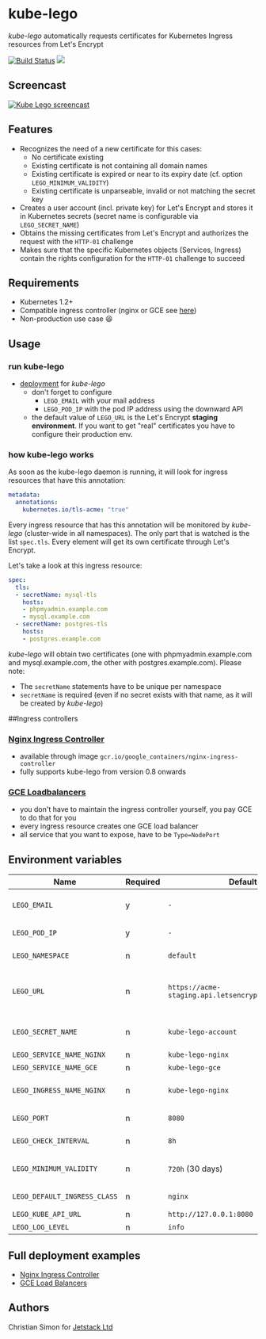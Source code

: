 # kube-lego

*kube-lego* automatically requests certificates for Kubernetes Ingress resources from Let's Encrypt

[![Build Status](https://travis-ci.org/jetstack/kube-lego.svg?branch=master)](https://travis-ci.org/jetstack/kube-lego)
[![](https://images.microbadger.com/badges/version/jetstack/kube-lego.svg)](http://microbadger.com/#/images/jetstack/kube-lego "Get your own version badge on microbadger.com")

## Screencast

[![Kube Lego screencast](https://asciinema.org/a/47444.png)](https://asciinema.org/a/47444)

## Features

- Recognizes the need of a new certificate for this cases:
  - No certificate existing
  - Existing certificate is not containing all domain names
  - Existing certificate is expired or near to its expiry date (cf. option `LEGO_MINIMUM_VALIDITY`)
  - Existing certificate is unparseable, invalid or not matching the secret key
- Creates a user account (incl. private key) for Let's Encrypt and stores it in Kubernetes secrets (secret name is configurable via `LEGO_SECRET_NAME`)
- Obtains the missing certificates from Let's Encrypt and authorizes the request with the `HTTP-01` challenge
- Makes sure that the specific Kubernetes objects (Services, Ingress) contain the rights configuration for the `HTTP-01` challenge to succeed

## Requirements

- Kubernetes 1.2+
- Compatible ingress controller (nginx or GCE see [here](#ingress))
- Non-production use case :laughing:

## Usage

### run kube-lego

- [deployment](examples/gce/50-kube-lego-deployment.yaml) for *kube-lego*
  - don't forget to configure
     - `LEGO_EMAIL` with your mail address
     - `LEGO_POD_IP` with the pod IP address using the downward API
  - the default value of `LEGO_URL` is the Let's Encrypt **staging environment**. If you want to get "real" certificates you have to configure their production env.

### how kube-lego works

As soon as the kube-lego daemon is running, it will look for ingress resources that have this annotation:

```yaml
metadata:
  annotations:
    kubernetes.io/tls-acme: "true"
```

Every ingress resource that has this annotation will be monitored by *kube-lego* (cluster-wide in all namespaces). The only part that is watched is the list `spec.tls`. Every element will get its own certificate through Let's Encrypt.

Let's take a look at this ingress resource:

```yaml
spec:
  tls:
  - secretName: mysql-tls
    hosts:
    - phpmyadmin.example.com
    - mysql.example.com
  - secretName: postgres-tls
    hosts:
    - postgres.example.com
```

*kube-lego* will obtain two certificates (one with phpmyadmin.example.com and mysql.example.com, the other with postgres.example.com). Please note:

- The `secretName` statements have to be unique per namespace
- `secretName` is required (even if no secret exists with that name, as it will be created by *kube-lego*)


##<a name="ingress"></a>Ingress controllers

### [Nginx Ingress Controller](https://github.com/kubernetes/contrib/tree/master/ingress/controllers/nginx)

- available through image `gcr.io/google_containers/nginx-ingress-controller`
- fully supports kube-lego from version 0.8 onwards

### [GCE Loadbalancers](https://github.com/kubernetes/contrib/tree/master/ingress/controllers/gce)

- you don't have to maintain the ingress controller yourself, you pay GCE to do that for you
- every ingress resource creates one GCE load balancer
- all service that you want to expose, have to be `Type=NodePort`

## Environment variables

| Name | Required | Default | Description |
|------|----------|---------|-------------|
| `LEGO_EMAIL` | y | `-` | E-Mail address for the ACME account, used to recover from lost secrets |
| `LEGO_POD_IP` | y | `-` | Pod IP address (use the [downward API](http://kubernetes.io/docs/user-guide/downward-api/))|
| `LEGO_NAMESPACE` | n | `default` | Namespace where kube-lego is running in |
| `LEGO_URL` | n | `https://acme-staging.api.letsencrypt.org/directory` | URL for the ACME server. To get "real" certificates set to the production API of Let's Encrypt: `https://acme-v01.api.letsencrypt.org/directory` |
| `LEGO_SECRET_NAME` | n | `kube-lego-account` | Name of the secret in the same namespace that contains ACME account secret |
| `LEGO_SERVICE_NAME_NGINX` | n | `kube-lego-nginx` | Service name for NGINX ingress |
| `LEGO_SERVICE_NAME_GCE` | n | `kube-lego-gce` | Service name for GCE ingress |
| `LEGO_INGRESS_NAME_NGINX` | n | `kube-lego-nginx` | Ingress name which contains the routing for HTTP verification for nginx ingress |
| `LEGO_PORT` | n | `8080` | Port where this daemon is listening for verifcation calls (HTTP method)|
| `LEGO_CHECK_INTERVAL` | n | `8h` | Interval for periodically certificate checks (to find expired certs)|
| `LEGO_MINIMUM_VALIDITY` | n | `720h` (30 days) | Request a renewal when the remaining certificate validitiy falls below that value|
| `LEGO_DEFAULT_INGRESS_CLASS` | n | `nginx` | Default ingress class for resources without specification|
| `LEGO_KUBE_API_URL` | n | `http://127.0.0.1:8080` | API server URL |
| `LEGO_LOG_LEVEL` | n | `info` | Set log level (`debug|info|warn|error`) |


## Full deployment examples

- [Nginx Ingress Controller](examples/nginx/README.md)
- [GCE Load Balancers](examples/gce/README.md)

## Authors

Christian Simon for [Jetstack Ltd](http://www.jetstack.io)
